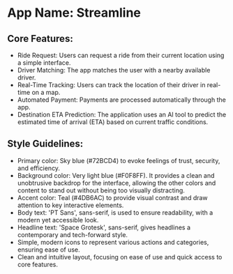 # **App Name**: Streamline

## Core Features:

- Ride Request: Users can request a ride from their current location using a simple interface.
- Driver Matching: The app matches the user with a nearby available driver.
- Real-Time Tracking: Users can track the location of their driver in real-time on a map.
- Automated Payment: Payments are processed automatically through the app.
- Destination ETA Prediction: The application uses an AI tool to predict the estimated time of arrival (ETA) based on current traffic conditions.

## Style Guidelines:

- Primary color: Sky blue (#72BCD4) to evoke feelings of trust, security, and efficiency.
- Background color: Very light blue (#F0F8FF). It provides a clean and unobtrusive backdrop for the interface, allowing the other colors and content to stand out without being too visually distracting.
- Accent color: Teal (#4DB6AC) to provide visual contrast and draw attention to key interactive elements.
- Body text: 'PT Sans', sans-serif, is used to ensure readability, with a modern yet accessible look.
- Headline text: 'Space Grotesk', sans-serif, gives headlines a contemporary and tech-forward style.
- Simple, modern icons to represent various actions and categories, ensuring ease of use.
- Clean and intuitive layout, focusing on ease of use and quick access to core features.